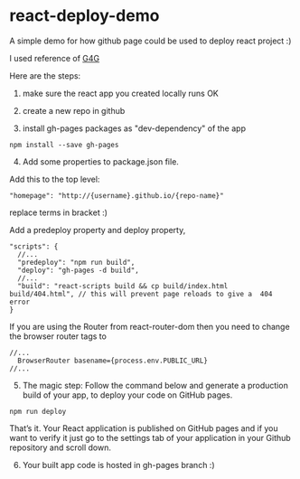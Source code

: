 # react-deploy-demo
A simple demo for how github page could be used to deploy react project :)

I used reference of [G4G](https://www.geeksforgeeks.org/how-to-deploy-your-react-websites-on-github/#:~:text=Follow%20the%20command%20below%20and,your%20code%20on%20GitHub%20pages.&text=That's%20it.,Github%20repository%20and%20scroll%20down.)

Here are the steps:

1. make sure the react app you created locally runs OK 

2. create a new repo in github

3. install gh-pages packages as "dev-dependency" of the app 
```
npm install --save gh-pages
```

4. Add some properties to package.json file. 

Add this to the top level: 
```
"homepage": "http://{username}.github.io/{repo-name}"
```
replace terms in bracket :)

Add a predeploy property and deploy property, 
```
"scripts": {
  //...
  "predeploy": "npm run build",
  "deploy": "gh-pages -d build",
  //...
  "build": "react-scripts build && cp build/index.html build/404.html", // this will prevent page reloads to give a  404 error
}
```

If you are using the Router from react-router-dom then you need to change the browser router tags to 
```
//...
  BrowserRouter basename={process.env.PUBLIC_URL}
//... 
```

5. The magic step: Follow the command below and generate a production build of your app, to deploy your code on GitHub pages. 
```
npm run deploy 
```
That’s it. Your React application is published on GitHub pages and if you want to verify it just go to the settings tab of your application in your Github repository and scroll down. 

6. Your built app code is hosted in gh-pages branch :)


